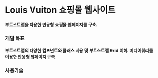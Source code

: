 # Louis Vuiton 쇼핑몰 웹사이트

#### 부트스트랩을 이용한 반응형 쇼핑몰 웹페이지를 구축.

### 개발 목표
#### 부트스트랩의 다양한 컴포넌트와 클래스 사용 및 부트스트랩 Grid 이해. 미디어쿼리를 이용한 반응형 웹페이지 구축

### 사용기술

